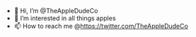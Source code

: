 - 👋 Hi, I’m @TheAppleDudeCo
- 👀 I’m interested in all things apples
- 📫 How to reach me @https://twitter.com/TheAppleDudeCo

<!---
TheAppleDudeCo/TheAppleDudeCo is a ✨ special ✨ repository because its `README.md` (this file) appears on your GitHub profile.
You can click the Preview link to take a look at your changes.
--->

